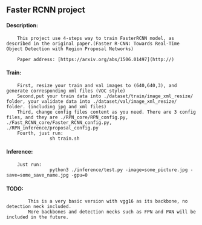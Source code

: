 ## Faster RCNN project

#### 	Description:
    	This project use 4-steps way to train FasterRCNN model, as described in the original paper.(Faster R-CNN: Towards Real-Time Object Detection with Region Proposal Networks)

		Paper address: [https://arxiv.org/abs/1506.01497](http://)

#### 	Train:
    	First, resize your train and val images to (640,640,3), and generate corresponding xml files (VOC style)
        Second,put your train data into ./dataset/train/image_xml_resize/ folder, your validate data into ./dataset/val/image_xml_resize/ folder. (including jpg and xml files)
        Third, change config files content as you need. There are 3 config files, and they are ./RPN_core/RPN_config.py, ./Fast_RCNN_core/Faster_RCNN_config.py, ./RPN_inference/proposal_config.py
		Fourth, just run: 
        			sh train.sh
		
####         Inference:
        Just run: 
        			python3 ./inference/test.py -image=some_picture.jpg -save=some_save_name.jpg -gpu=0
#### 	TODO:
    		This is a very basic version with vgg16 as its backbone, no detection neck included.
            More backbones and detection necks such as FPN and PAN will be included in the future.
            